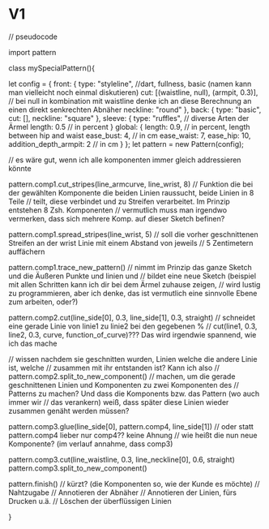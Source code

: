 # V1

// pseudocode

import pattern

class mySpecialPattern(){

  let config = {
    front: {
      type: "styleline", //dart, fullness, basic (namen kann man vielleicht noch einmal diskutieren)
      cut: [(waistline, null), (armpit, 0.3)], // bei null in kombination mit waistline denke ich an diese Berechnung an einen direkt senkrechten Abnäher
      neckline: "round"
    },
    back: {
      type: "basic",
      cut: [],
      neckline: "square"
    },
    sleeve: {
      type: "ruffles", // diverse Arten der Ärmel
      length: 0.5 // in percent
    }
    global: {
      length: 0.9, // in percent, length between hip and waist
      ease_bust: 4, // in cm
      ease_waist: 7,
      ease_hip: 10,
      addition_depth_armpit: 2 // in cm
    }
  };
  let pattern = new Pattern(config);

  // es wäre gut, wenn ich alle komponenten immer gleich addressieren könnte

  pattern.comp1.cut_stripes(line_armcurve, line_wrist, 8)
  // Funktion die bei der gewählten Komponente die beiden Linien raussucht, beide Linien in 8 Teile
  // teilt, diese verbindet und zu Streifen verarbeitet. Im Prinzip entstehen 8 Zsh. Komponenten
  // vermutlich muss man irgendwo vermerken, dass sich mehrere Komp. auf dieser Sketch befinen?

  pattern.comp1.spread_stripes(line_wrist, 5)
  // soll die vorher geschnittenen Streifen an der wrist Linie mit einem Abstand von jeweils
  // 5 Zentimetern auffächern

  pattern.comp1.trace_new_pattern()
  // nimmt im Prinzip das ganze Sketch und die Äußeren Punkte und linien und
  // bildet eine neue Sketch (beispiel mit allen Schritten kann ich dir bei dem Ärmel zuhause zeigen,
  // wird lustig zu programmieren, aber ich denke, das ist vermutlich eine sinnvolle Ebene zum arbeiten, oder?)

  pattern.comp2.cut(line_side[0], 0.3, line_side[1], 0.3, straight)
  // schneidet eine gerade Linie von linie1 zu linie2 bei den gegebenen %
  // cut(line1, 0.3, line2, 0.3, curve, function_of_curve)??? Das wird irgendwie spannend, wie ich das mache

  // wissen nachdem sie geschnitten wurden, Linien welche die andere Linie ist, welche
  // zusammen mit ihr entstanden ist? Kann ich also
  // pattern.comp2.split_to_new_component()
  // machen, um die gerade geschnittenen Linien und Komponenten zu zwei Komponenten des
  // Patterns zu machen? Und dass die Komponents bzw. das Pattern (wo auch immer wir
  // das verankern) weiß, dass später diese Linien wieder zusammen genäht werden müssen?

  pattern.comp3.glue(line_side[0], pattern.comp4, line_side[1])
  // oder statt pattern.comp4 lieber nur comp4?? keine Ahnung
  // wie heißt die nun neue Komponente? (im verlauf annahme, dass comp3)

  pattern.comp3.cut(line_waistline, 0.3, line_neckline[0], 0.6, straight)
  pattern.comp3.split_to_new_component()

  pattern.finish()
  // kürzt? (die Komponenten so, wie der Kunde es möchte)
  // Nahtzugabe
  // Annotieren der Abnäher
  // Annotieren der Linien, fürs Drucken u.ä.
  // Löschen der überflüssigen Linien

}
